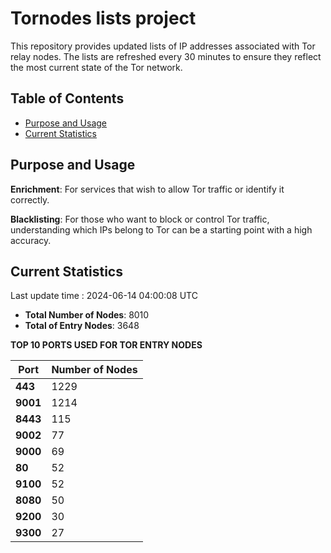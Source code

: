 # Tornodes lists project

This repository provides updated lists of IP addresses associated with Tor relay nodes. The lists are refreshed every 30 minutes to ensure they reflect the most current state of the Tor network.

## Table of Contents

- [Purpose and Usage](#purpose-and-usage)
- [Current Statistics](#current-statistics)


## Purpose and Usage

**Enrichment**: For services that wish to allow Tor traffic or identify it correctly.

**Blacklisting**: For those who want to block or control Tor traffic, understanding which IPs belong to Tor can be a starting point with a high accuracy.

## Current Statistics

Last update time : 2024-06-14 04:00:08 UTC

- **Total Number of Nodes**: 8010
- **Total of Entry Nodes**: 3648

**TOP 10 PORTS USED FOR TOR ENTRY NODES**

| **Port** | **Number of Nodes** |
|------|-----------------|
| **443**   | 1229  |
| **9001**   | 1214  |
| **8443**   | 115  |
| **9002**   | 77  |
| **9000**   | 69  |
| **80**   | 52  |
| **9100**   | 52  |
| **8080**   | 50  |
| **9200**   | 30  |
| **9300**   | 27  |


